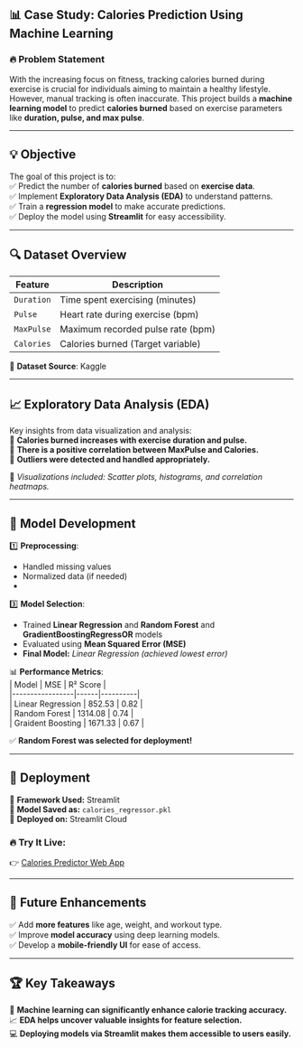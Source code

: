 ## 📊 **Case Study: Calories Prediction Using Machine Learning**

### 🔥 Problem Statement  
With the increasing focus on fitness, tracking calories burned during exercise is crucial for individuals aiming to maintain a healthy lifestyle. However, manual tracking is often inaccurate. This project builds a **machine learning model** to predict **calories burned** based on exercise parameters like **duration, pulse, and max pulse**.  

---

## 💡 **Objective**  
The goal of this project is to:  
✅ Predict the number of **calories burned** based on **exercise data**.  
✅ Implement **Exploratory Data Analysis (EDA)** to understand patterns.  
✅ Train a **regression model** to make accurate predictions.  
✅ Deploy the model using **Streamlit** for easy accessibility.  

---

## 🔍 **Dataset Overview**  
| Feature   | Description                                  |  
|-----------|----------------------------------------------|  
| `Duration`  | Time spent exercising (minutes)          |  
| `Pulse`     | Heart rate during exercise (bpm)         |  
| `MaxPulse`  | Maximum recorded pulse rate (bpm)        |  
| `Calories`  | Calories burned (Target variable)        |  

📂 **Dataset Source**: Kaggle

---

## 📈 **Exploratory Data Analysis (EDA)**  
Key insights from data visualization and analysis:  
📌 **Calories burned increases with exercise duration and pulse.**  
📌 **There is a positive correlation between MaxPulse and Calories.**  
📌 **Outliers were detected and handled appropriately.**  

🔎 *Visualizations included: Scatter plots, histograms, and correlation heatmaps.*  

---

## 🏢 **Model Development**  
1️⃣ **Preprocessing**:  
   - Handled missing values  
   - Normalized data (if needed)
   -  
3️⃣ **Model Selection**:  
   - Trained **Linear Regression** and **Random Forest** and **GradientBoostingRegressOR** models  
   - Evaluated using **Mean Squared Error (MSE)**  
   - **Final Model:** *Linear Regression (achieved lowest error)*  

📊 **Performance Metrics**:  
| Model            | MSE   | R² Score |  
|-----------------|------|----------|  
| Linear Regression | 852.53 | 0.82 |  
| Random Forest    | 1314.08 | 0.74 |  
| Graident Boosting    | 1671.33 | 0.67 | 

✅ **Random Forest was selected for deployment!** 

---

## 🚀 **Deployment**  
📌 **Framework Used:** Streamlit  
📌 **Model Saved as:** `calories_regressor.pkl`  
📌 **Deployed on:** Streamlit Cloud  

### 🔥 **Try It Live:**  
👉 [Calories Predictor Web App](caloriespredictor-lqvipksxryatlzstyupu5l.streamlit.app)  

---

## 📌 **Future Enhancements**  
✅ Add **more features** like age, weight, and workout type.  
✅ Improve **model accuracy** using deep learning models.  
✅ Develop a **mobile-friendly UI** for ease of access.  

---

## 🏆 **Key Takeaways**  
🚀 **Machine learning can significantly enhance calorie tracking accuracy.**  
📈 **EDA helps uncover valuable insights for feature selection.**  
💻 **Deploying models via Streamlit makes them accessible to users easily.**  




